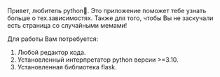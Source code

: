 Привет, любитель python🐍. Это приложение поможет тебе узнать больше о тех.зависимостях. Также для того, чтобы Вы не заскучали есть страница со случайными мемами!

Для работы Вам потребуется:
1. Любой редактор кода.
2. Установленный интерпретатор python версии >=3.10.
3. Установленная библиотека flask.
